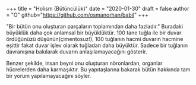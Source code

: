 +++
title = "Holism (Bütüncülük)"
date = "2020-01-30"
draft = false
author = "O"
github="https://github.com/osmanorhan/babil"
+++

"Bir bütün onu oluşturan parçaların toplamından daha fazladır."
Buradaki büyüklük daha çok anlamsal bir büyüklüktür. 100 tane tuğla ile bir duvar ördüğünüzü düşünün(çimentosuz!),
100 tuğlanın hacmi duvarın hacmine eşittir fakat duvar işlev olarak tuğladan daha büyüktür. Sadece bir tuğlanın
davranışına bakılarak duvarın anlaşılamayacağını gösterir.

Benzer şekilde, insan beyni onu oluşturan nöronlardan, organlar hücrelerden daha karmaşıktır. Bu yapıtaşlarına bakarak bütün hakkında tam bir yorum yapılamayacağını söyler.


